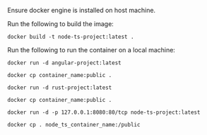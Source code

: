 Ensure docker engine is installed on host machine.

Run the following to build the image:

```
docker build -t node-ts-project:latest .
```

Run the following to run the container on a local machine:

```
docker run -d angular-project:latest
```

```
docker cp container_name:public .
```

```
docker run -d rust-project:latest
```

```
docker cp container_name:public .
```

```
docker run -d -p 127.0.0.1:8080:80/tcp node-ts-project:latest
```

```
docker cp . node_ts_container_name:/public
```

